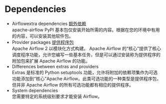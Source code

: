 # Dependencies
* Airflowextra dependencies [额外依赖](https://airflow.apache.org/docs/apache-airflow/stable/extra-packages-ref.html)  
  apache-airflow PyPI 基本包仅安装开始所需的内容。根据在您的环境中有用的内容，可以安装其他软件包。
* Provider packages [提供程序包](https://airflow.apache.org/docs/apache-airflow-providers/index.html)  
  Apache Airflow 2 以模块化方式构建。 Apache Airflow 的“核心”提供了核心调度程序功能，允许您编写一些基本任务，但是可以通过安装称为提供程序的附加包来扩展 Apache Airflow 的功能。
* Differences between extras and providers  
  Extras 是标准的 Python setuptools 功能，允许将附加的依赖项集作为可选功能添加到“核心”Apache Airflow。此类可选功能的一种类型是提供程序包，但并非 Apache Airflow 的所有可选功能都有相应的提供程序。
* System dependencies  
  您需要特定的系统级别要求才能安装 Airflow。